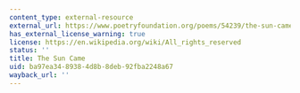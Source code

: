 ```yaml
---
content_type: external-resource
external_url: https://www.poetryfoundation.org/poems/54239/the-sun-came
has_external_license_warning: true
license: https://en.wikipedia.org/wiki/All_rights_reserved
status: ''
title: The Sun Came
uid: ba97ea34-8938-4d8b-8deb-92fba2248a67
wayback_url: ''
---
```

